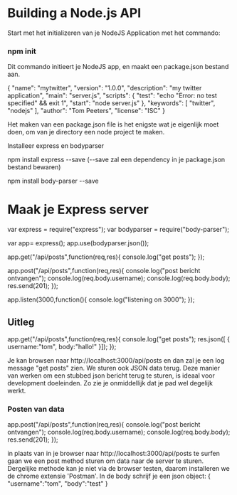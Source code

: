# Building a Node.js API

Start met het initializeren van je NodeJS Application met het commando:

### npm init

Dit commando initieert je NodeJS app, en maakt een package.json bestand aan.

{
  "name": "mytwitter",
  "version": "1.0.0",
  "description": "my twitter application",
  "main": "server.js",
  "scripts": {
    "test": "echo \"Error: no test specified\" && exit 1",
    "start": "node server.js"
  },
  "keywords": [
    "twitter",
    "nodejs"
  ],
  "author": "Tom Peeters",
  "license": "ISC"
}

Het maken van een package.json file is het enigste wat je eigenlijk moet doen,
om van je directory een node project te maken.

Installeer express en bodyparser

npm install express --save
(--save zal een dependency in je package.json bestand bewaren)

npm install body-parser --save

# Maak je Express server

var express = require("express");
var bodyparser = require("body-parser");

var app= express();
app.use(bodyparser.json());

app.get("/api/posts",function(req,res){
	console.log("get posts");
});

app.post("/api/posts",function(req,res){
	console.log("post bericht ontvangen");
	console.log(req.body.username);
	console.log(req.body.body);
	res.send(201);
});

app.listen(3000,function(){
	console.log("listening on 3000");
});


## Uitleg
app.get("/api/posts",function(req,res){
	console.log("get posts");
	res.json([
		{
			username:"tom",
			body:"hallo!"
		}]);
});

Je kan browsen naar http://localhost:3000/api/posts en dan zal je een log message 
"get posts" zien.
We sturen ook JSON data terug. Deze manier van werken om een stubbed json bericht
terug te sturen, is ideaal voor development doeleinden. Zo zie je onmiddellijk dat 
je pad wel degelijk werkt.

### Posten van data

app.post("/api/posts",function(req,res){
	console.log("post bericht ontvangen");
	console.log(req.body.username);
	console.log(req.body.body);
	res.send(201);
});

in plaats van in je browser naar http://localhost:3000/api/posts te surfen gaan we
een post method sturen om data naar de server te sturen. Dergelijke methode kan je niet
via de browser testen, daarom installeren we de chrome extensie 'Postman'.
In de body schrijf je een json object:
{
 "username":"tom",
 "body":"test"
}

